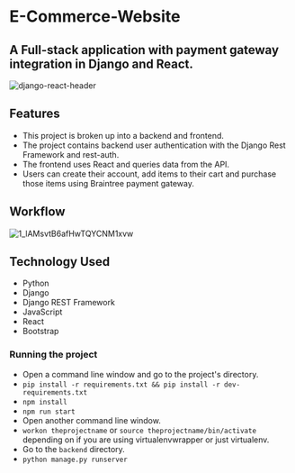 # E-Commerce-Website
## A Full-stack application with payment gateway integration in Django and React.
![django-react-header](https://user-images.githubusercontent.com/69810375/105145074-3a4ce400-5b24-11eb-84a7-8dda84db3e32.png)

## Features
- This project is broken up into a backend and frontend.
- The project contains backend user authentication with the Django Rest Framework and rest-auth.
- The frontend uses React and queries data from the API.
- Users can create their account, add items to their cart and purchase those items using Braintree payment gateway.

## Workflow
![1_lAMsvtB6afHwTQYCNM1xvw](https://user-images.githubusercontent.com/69810375/105146430-ff4bb000-5b25-11eb-8843-5576b723e10f.jpg)

## Technology Used
- Python
- Django
- Django REST Framework
- JavaScript
- React
- Bootstrap

### Running the project
- Open a command line window and go to the project's directory.
- `pip install -r requirements.txt && pip install -r dev-requirements.txt`
- `npm install`
- `npm run start`
- Open another command line window.
- `workon theprojectname` or `source theprojectname/bin/activate` depending on if you are using virtualenvwrapper or just virtualenv.
- Go to the `backend` directory.
- `python manage.py runserver`
